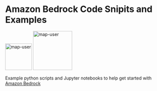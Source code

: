 # Amazon Bedrock Code Snipits and Examples

<img width="85" alt="map-user" src="https://img.shields.io/badge/views-458-green"> <img width="125" alt="map-user" src="https://img.shields.io/badge/unique visits-030-green">

Example python scripts and Jupyter notebooks to help get started with [Amazon Bedrock](https://aws.amazon.com/bedrock/)
